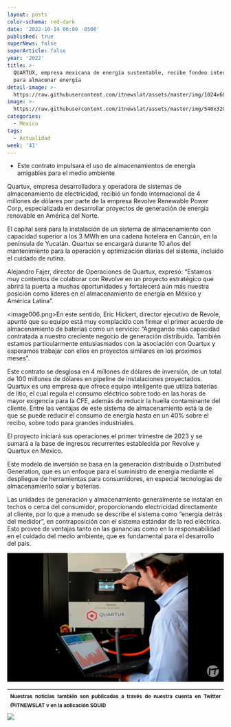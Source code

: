 ```yaml
---
layout: posts
color-schema: red-dark
date: '2022-10-14 06:00 -0500'
published: true
superNews: false
superArticle: false
year: '2022'
title: >-
  QUARTUX, empresa mexicana de energía sustentable, recibe fondeo internacional
  para almacenar energía
detail-image: >-
  https://raw.githubusercontent.com/itnewslat/assets/master/img/1024x680/quartux-medidor-g.jpg
image: >-
  https://raw.githubusercontent.com/itnewslat/assets/master/img/540x320/quartux-medidor-p.jpg
categories:
  - Mexico
tags:
  - Actualidad
week: '41'
---
```

- Este contrato impulsará el uso de almacenamientos de energía amigables para el medio ambiente

Quartux, empresa desarrolladora y operadora de sistemas de almacenamiento de electricidad, recibió un fondo internacional de 4 millones de dólares por parte de la empresa Revolve Renewable Power Corp, especializada en desarrollar proyectos de generación de energía renovable en América del Norte.

El capital será para la instalación de un sistema de almacenamiento con capacidad superior a los 3 MWh en una cadena hotelera en Cancún, en la península de Yucatán. Quartux se encargará durante 10 años del mantenimiento para la operación y optimización diarias del sistema, incluido el cuidado de rutina.

Alejandro Fajer, director de Operaciones de Quartux, expresó: “Estamos muy contentos de colaborar con Revolve en un proyecto estratégico que abrirá la puerta a muchas oportunidades y fortalecerá aún más nuestra posición como líderes en el almacenamiento de energía en México y América Latina”.

<image006.png>En este sentido, Eric Hickert, director ejecutivo de Revole, apuntó que su equipo está muy complacido con firmar el primer acuerdo de almacenamiento de baterías como un servicio: “Agregando más capacidad contratada a nuestro creciente negocio de generación distribuida. También estamos particularmente entusiasmados con la asociación con Quartux y esperamos trabajar con ellos en proyectos similares en los próximos meses”.

Este contrato se desglosa en 4 millones de dólares de inversión, de un total de 100 millones de dólares en pipeline de instalaciones proyectados. Quartux es una empresa que ofrece equipo inteligente que utiliza baterías de litio, el cual regula el consumo eléctrico sobre todo en las horas de mayor exigencia para la CFE, además de reducir la huella contaminante del cliente. Entre las ventajas de este sistema de almacenamiento está la de que se puede reducir el consumo de energía hasta en un 40% sobre el recibo, sobre todo para grandes industriales.

El proyecto iniciará sus operaciones el primer trimestre de 2023 y se sumará a la base de ingresos recurrentes establecida por Revolve y Quartux en Mexico.

Este modelo de inversión se basa en la generación distribuida o Distributed Generation, que es un enfoque para el suministro de energía mediante el despliegue de herramientas para consumidores, en especial tecnologías de almacenamiento solar y baterías.

Las unidades de generación y almacenamiento generalmente se instalan en techos o cerca del consumidor, proporcionando electricidad directamente al cliente, por lo que a menudo se describe el sistema como “energía detrás del medidor”, en contraposición con el sistema estándar de la red eléctrica. Esto provee de ventajas tanto en las ganancias como en la responsabilidad en el cuidado del medio ambiente, que es fundamental para el desarrollo del país.

![](https://raw.githubusercontent.com/itnewslat/assets/master/img/540x320/quartux-medidor-p.jpg)

<table style="height: 42px;" width="569">
<tbody>
<tr>
<td style="text-align: justify;"><sub><strong>Nuestras noticias también son publicadas a través de nuestra cuenta en Twitter <a href="https://twitter.com/itnewslat?lang=es">@ITNEWSLAT</a> y en la aplicación <a href="https://squidapp.co/en/">SQUID</a></strong></sub></td>
</tr>
</tbody>
</table>

<img src="https://tracker.metricool.com/c3po.jpg?hash=56f88a41e39ab42c063cc51676587a04"/>